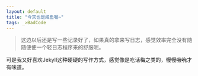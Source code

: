 ```yaml
---
layout: default
title: "今天也是咸鱼喔~"
tags: _>BadCode
---
```

> 这边以后还是写一些记录好了，如果真的拿来写日志，感觉效率完全没有随随便便一个轻日志程序来的舒服呢。

可是我又好喜欢JekyII这种硬硬的写作方式，感觉像是吃话梅之类的，~~慢慢吸吮~~才有味道。
